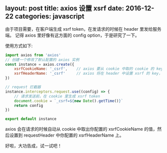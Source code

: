 layout: post
title: axios 设置 xsrf
date: 2016-12-22
categories: javascript
---

由于项目需要，在客户端生成 xsrf token，在发请求的时候在 header 里发给服务端。
记得 axios 里好像有这方面的 config option，于是研究了一下。
<!-- more -->
使用方式如下:
```js
import axios from 'axios'
// 创建一个修改了默认配置的 axios 实例
const instance = axios.create({
    xsrfCookieName: '_csrf',    // axios 要从 cookie 中取的 cookie 的 key
    xsrfHeaderName: '_csrf'     // axios 将在 header 中设置 xsrf 的 key，value 使用上面 cookie 对应的值
})

// request 拦截器
instance.interceptors.request.use((config) => {
    // 请求发送前，在 cookie 里生成 xsrf token
    document.cookie = `_csrf=${new Date().getTime()}`
    return config
})

export default instance
```

axios 会在请求的时候自动从 cookie 中取出你配置的 xsrfCookieName 的值，然后设置到 requestHeader 中你配置的 xsrfHeaderName 上。

好啦，大功告成，试一试吧！
